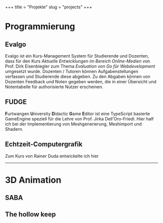 +++
title = "Projekte"
slug = "projects"
+++

# Programmierung

## Evalgo <a href="https://github.com/SimonStorlSchulke/Evalgo" style="color: black;" ><i class="fa fa-github" aria-hidden="true"></i></a>

Evalgo ist ein Kurs-Management System für Studierende und Dozenten, dass für den Kurs *Aktuelle Entwicklungen im Bereich Online-Medien* von Prof. Dirk Eisenbiegler zum Thema *Evaluation von Go für Webdevelopment* umgesetzt wurde. Dozenten / Tutoren können Aufgabenstellungen verfassen und Studierende diese abgeben. Zu den Abgaben können von Dozenten Feedback und Noten gegeben werden, die in einer Übersicht und Notentabelle für authorisierte Nutzer erscheinen. 


## FUDGE <a href="https://github.com/JirkaDellOro/FUDGE" style="color: black;" ><i class="fa fa-github" aria-hidden="true"></i></a>

**F**urtwangen **U**niversity **D**idactic **G**ame **E**ditor ist eine TypeScript basierte GameEngine speziell für die Lehre von Prof. Jirka Dell'Oro-Friedl. Hier half ich bei der Implementierung von Meshgenerierung, Meshimport und Shadern.

## Echtzeit-Computergrafik <a href="https://github.com/SimonStorlSchulke/RealtimeCG" style="color: black;" ><i class="fa fa-github" aria-hidden="true"></i></a>
Zum Kurs von Rainer Duda entwickelte ich hier


---

# 3D Animation

## SABA

## The hollow keep